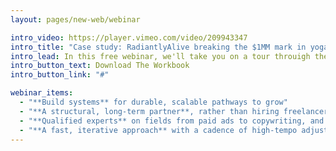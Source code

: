 ```yaml
---
layout: pages/new-web/webinar

intro_video: https://player.vimeo.com/video/209943347
intro_title: "Case study: RadiantlyAlive breaking the $1MM mark in yoga"
intro_lead: In this free webinar, we'll take you on a tour throuigh the RadiantyAlive project, and show you how we broke throuigh the $1MM annual revenue milestone
intro_button_text: Download The Workbook
intro_button_link: "#"

webinar_items:
  - "**Build systems** for durable, scalable pathways to grow"
  - "**A structural, long-term partner**, rather than hiring freelancers on project-based stuff"
  - "**Qualified experts** on fields from paid ads to copywriting, and sales funnels to analytics"
  - "**A fast, iterative approach** with a cadence of high-tempo adjustments & experimentation"
---
```

